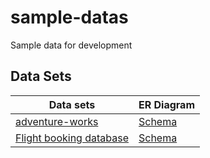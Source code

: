 # sample-datas

Sample data for development

## Data Sets

| Data sets                                                                        | ER Diagram                                                                                        |
| -------------------------------------------------------------------------------- | ------------------------------------------------------------------------------------------------- |
| [adventure-works](./adventure-works)                                             | [Schema](https://ryutah.github.io/sample-datas/adventure-works/)                                  |
| [Flight booking database](https://github.com/saboye/Data-Modeling-with-Postgres) | [Schema](https://github.com/saboye/Data-Modeling-with-Postgres/blob/master/images/screenshot.jpg) |
